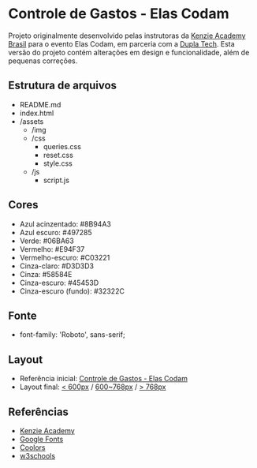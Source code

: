 # Controle de Gastos - Elas Codam

Projeto originalmente desenvolvido pelas instrutoras da [Kenzie Academy Brasil](https://github.com/Kenzie-Academy-Brasil) para o evento Elas Codam, em parceria com a [Dupla Tech](https://www.duplatech.com/).
Esta versão do projeto contém alterações em design e funcionalidade, além de pequenas correções.

## Estrutura de arquivos

- README.md
- index.html
- /assets
  - /img
  - /css
    - queries.css
    - reset.css
    - style.css
  - /js
    - script.js

## Cores

- Azul acinzentado: #8B94A3
- Azul escuro: #497285
- Verde: #06BA63
- Vermelho: #E94F37
- Vermelho-escuro: #C03221
- Cinza-claro: #D3D3D3
- Cinza: #58584E
- Cinza-escuro: #45453D
- Cinza-escuro (fundo): #32322C

## Fonte

- font-family: 'Roboto', sans-serif;

## Layout

- Referência inicial: [Controle de Gastos - Elas Codam](./assets/img/layout.png)
- Layout final: [< 600px](./assets/img/final_layout1.png) / [600~768px](./assets/img/final_layout2.png) / [> 768px](./assets/img/final_layout3.png)    

## Referências

- [Kenzie Academy](https://kenzie.com.br/)
- [Google Fonts](https://fonts.google.com/)
- [Coolors](https://coolors.co/palettes/)
- [w3schools](https://www.w3schools.com/howto/howto_css_hide_arrow_number.asp)
